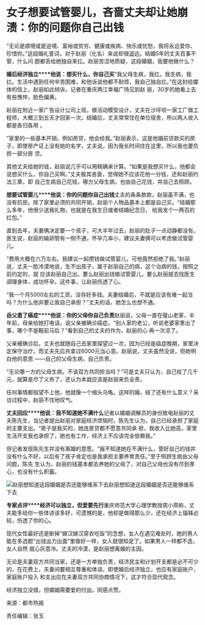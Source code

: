 # 女子想要试管婴儿，吝啬丈夫却让她崩溃：你的问题你自己出钱

“无论是顺境或是逆境、富裕或贫穷、健康或疾病、快乐或忧愁，我将永远爱你、珍惜你。”这段婚礼誓词，对于赵丽（化名）来说却很遥远。结婚5年的丈夫百事不管，什么问
题都丢给她独自来扛。赵丽苦涩地质疑，这段婚姻，我要他做什么？

**婚后经济独立****他说：想买什么，你自己买**“我父母生病，我扛。我生病，我扛。生活中遇到任何辛苦困难，和他诉说他都不耐烦，我自己独自扛。”在这封给媒体的信上，赵丽如此倾诉。记者在重庆两江幸福广场见到赵
丽，30岁的她看上去有些憔悴，脸色偏黄。

赵丽在附近一家广告设计公司上班，做活动模型设计，丈夫在沙坪坝一家工厂做工程师，大概三到五天才回家一次。结婚后，丈夫常常住在单位宿舍，所以两人收入都是各归各用
。

“家里的一些基本开销，例如房贷，他会给我。”赵丽表示，这是他婚前贷款买的房子，即使房产证上没有她的名字，丈夫说，因为我长时间住在这里，所以我也要负担一部分房
贷。

其他丈夫给她的钱，赵丽说几乎可以用精确来计算。“如果是我想买什么，他都会说想买什么，你自己买啊。”丈夫极其吝啬，觉得她不应该花他一分钱，还和赵丽约法三章，即
自己生病自己花钱，哪方父母生病，也由自己花钱，并自己去照顾。

**想要试管婴儿****他说：你的问题你自己出钱**丈夫的条条款款，赵丽虽不满，也没有抗拒。除了家里必须的共同开销，赵丽个人物品基本上都是自己买。“结婚那么多年，他很少送我礼物，也就是在我生日或者结婚纪念日，
给我发个一两百的红包。”

直到去年，夫妻俩决定要一个孩子，可大半年过去，赵丽的肚子一点动静都没有。医生说，赵丽的输卵管有一侧不通，怀孕几率小，建议夫妻俩可以考虑做试管婴儿。

“费用大概在六万左右。我建议一起攒钱做试管婴儿，可他竟然拒绝了我。”赵丽说，丈夫一脸冷漠地说，生不出孩子，属于赵丽自己的病，这个治病的钱，按照之前约定的，就
应该赵丽自己出。要么赵丽出钱做试管婴儿，要么赵丽就去找医生调理身体，成功怀孕。这件事，让赵丽伤透了心。

“我一个月5000左右的工资，没存好多钱。夫妻结婚后，不就是应该有难一起当吗？为什么他非要让我自己承担？”丈夫的话，她怎么也想不通。

**岳父患了癌症****他说：你的父母你自己负责**赵丽说，父母一直在璧山老家，半年前，母亲给她打电话，说父亲被确诊癌症。“别人家的老公，听说老婆家里出了事，哪个不是鞍前马后？”看到自己的丈夫的作为，赵丽的心
再一次凉了。

父亲被确诊后，丈夫也就随自己去家里探望过一次，因为已经是癌症晚期，家里决定保守治疗。而丈夫先后共拿过6000元当心意。赵丽说，丈夫虽然没说，但她明白他的意思
——自己的父母生病，自己负责。

“无论哪一方的父母生病，不该双方共同担当吗？”可是丈夫只认为，自己给了几千元，就算是尽了义务了，还认为本就应该是赵丽来负全责。

任何事情都指望不上他，他就像一个缩头乌龟。这样的婚，结了还有什么意义？采访过程中，赵丽不住地叹气。

**丈夫回应****他说：我不知道她不满什么**记者以婚姻调解员的身份致电赵丽的丈夫陈先生，当记者提出赵丽对家庭经济烦恼时，陈先生认为，自己已经承担了家庭的主要支出，“房子是我买的，她连房贷都不愿意共同承
担，我收入比她高，家里生活开支我也承担了，她也有工作，经济上不应该完全依赖我。”

但记者发现陈先生并没有离婚的意愿。“我不知道她在不满什么，管好自己的钱并没有什么不好，以后有了孩子肯定也是我承担主要养育责任。”至于照顾生病岳父母问题，陈先
生认为，赵丽的钱基本都去养她的父母了，对自己父母也没有尽到孝心，也没有什么积蓄。

![赵丽想知道这段婚姻是否还能够维系下去](http://n.sinaimg.cn/translate/680/w396h284/20180708/0tqr-hezpzwt5781161.jpg)赵丽想知道这段婚姻是否还能够维系下去

**专家点评****经济可以独立，但爱要先行**重庆师范大学心理学教授周小燕称，丈夫能多给你一些体谅该多好，可遗憾的是，他却是做得那么少，还在经济上锱铢必较，伤透了你的心。

现代女性最好还是断掉“嫁汉嫁汉穿衣吃饭”的念想，女人在遇见难处时，她的男人能在多选题“出钱出力出面”里做好一样，女人就很知足了。如果男人一样都不选，女人自然
就心灰意冷。丈夫的冷漠，是赵丽想离婚的主因。

无论是夫妻双方共同当家，还是一方单独负责，经济民主和计划开支都是必不可少的，在花费上，夫妻间要相互尊重和体谅。即使婚后经济独立，也应有家庭账户，家庭账户投入
和支出应在夫妻双方共同协商情况下，这才符合现代观念。

经济独立没错，但婚姻需要爱的付出。同感点赞。

来源：都市热报

责任编辑：张玉


